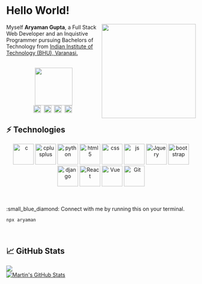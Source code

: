 <h1>Hello World!</h1>




<img align='right' src='https://media.giphy.com/media/LmNwrBhejkK9EFP504/giphy.gif' width='250"'>
<p>Myself <b>Aryaman Gupta</b>, a Full Stack Web Developer and an Inquistive Programmer pursuing Bachelors of Technology from <a href="https://www.iitbhu.ac.in/" target="blank">Indian Institute of Technology (BHU), Varanasi.</a>
<br><br>
<div align="center">
<img src="https://media.giphy.com/media/IeRdg7gLkfK1ly2mFU/giphy.gif" width="100"><br>
<a href="mailto:aryaman.gupta.met19@iitbhu.ac.in" target="blank"><img align="center" src="https://cdn.jsdelivr.net/npm/simple-icons@3.0.1/icons/gmail.svg" alt="Aryaman" height="20" width="20" /></a>&nbsp;
<a href="https://linkedin.com/in/ryaman" target="blank"><img align="center" src="https://cdn.jsdelivr.net/npm/simple-icons@3.0.1/icons/linkedin.svg" alt="ryaman" height="20" width="20" /></a>&nbsp;
<a href="https://twitter.com/_ryaman" target="blank"><img align="center" src="https://cdn.jsdelivr.net/npm/simple-icons@3.0.1/icons/twitter.svg" alt="_ryaman" height="20" width="20" /></a>&nbsp;
<a href="https://instagram.com/in/_ryaman" target="blank"><img align="center" src="https://cdn.jsdelivr.net/npm/simple-icons@3.0.1/icons/instagram.svg" alt="ryaman" height="20" width="20" /></a>&nbsp;
</div>
</p>

## ⚡ Technologies

<p align="center">

<img src="https://icongr.am/devicon/c-original.svg?size=92&color=currentColor" alt="c" width="55" height="55"/> 
<img src="https://icongr.am/devicon/cplusplus-original.svg?size=92&color=currentColor" alt="cplusplus" width="55" height="55"/>
<img src="https://icongr.am/devicon/python-original.svg?size=92&color=currentColor" alt="python" width="55" height="55"/> 
<img src="https://icongr.am/devicon/html5-original.svg?size=92&color=currentColor" alt="html5" width="55" height="55"/> 
<img src="https://icongr.am/devicon/css3-original.svg?size=92&color=currentColor" alt="css" width="55" height="55"/>
<img src="https://icongr.am/devicon/javascript-original.svg?size=92&color=currentColor" alt="js" width="55" height="55"/> 
<img src="https://icongr.am/devicon/jquery-original.svg?size=92&color=currentColor" alt="Jquery" width="55" height="55"/> 
<img src="https://icongr.am/devicon/bootstrap-plain-wordmark.svg?size=92&color=currentColor" alt="bootstrap" width="55" height="55"/> 
<img src="https://icongr.am/devicon/django-original.svg?size=92&color=currentColor" alt="django" width="55" height="55"/> 
<img src="https://icongr.am/devicon/react-original.svg?size=92&color=currentColor" alt="React" width="55" height="55"/> 
<img src="https://icongr.am/devicon/vuejs-original.svg?size=92&color=currentColor" alt="Vue" width="55" height="55"/> 
<img src="https://icongr.am/devicon/git-original.svg?size=92&color=currentColor" alt="Git" width="55" height="55"/> 
</p>
<br>
<br>
:small_blue_diamond: Connect with me by running this on your terminal.

```bash
npx aryaman
```

<br>

## &#x1f4c8; GitHub Stats
![](https://komarev.com/ghpvc/?username=atpug22)
<br>
<a href="https://github.com/atpug22/atpug22">
  <img align="center" src="https://github-readme-stats.vercel.app/api?username=atpug22&show_icons=true&line_height=27&count_private=true&title_color=ffffff&text_color=c9cacc&icon_color=2bbc8a&bg_color=1d1f21" alt="Martin's GitHub Stats" />
</a>
